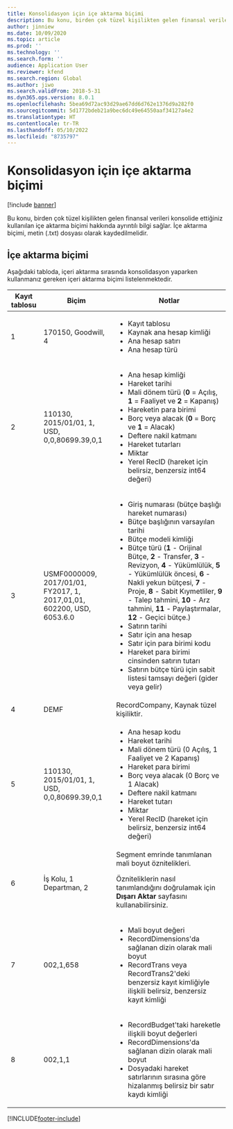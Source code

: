 ```yaml
---
title: Konsolidasyon için içe aktarma biçimi
description: Bu konu, birden çok tüzel kişilikten gelen finansal verileri konsolide ettiğiniz kullanılan içe aktarma biçimi hakkında ayrıntılı bilgi sağlar.
author: jinniew
ms.date: 10/09/2020
ms.topic: article
ms.prod: ''
ms.technology: ''
ms.search.form: ''
audience: Application User
ms.reviewer: kfend
ms.search.region: Global
ms.author: jiwo
ms.search.validFrom: 2018-5-31
ms.dyn365.ops.version: 8.0.1
ms.openlocfilehash: 5bea69d72ac93d29ae67dd6d762e1376d9a282f0
ms.sourcegitcommit: 5d1772bdeb21a9bec6dc49e64550aaf34127a4e2
ms.translationtype: HT
ms.contentlocale: tr-TR
ms.lasthandoff: 05/10/2022
ms.locfileid: "8735797"
---
```

# <a name="import-format-for-consolidation"></a>Konsolidasyon için içe aktarma biçimi

[!include [banner](../includes/banner.md)]

Bu konu, birden çok tüzel kişilikten gelen finansal verileri konsolide ettiğiniz kullanılan içe aktarma biçimi hakkında ayrıntılı bilgi sağlar. İçe aktarma biçimi, metin (.txt) dosyası olarak kaydedilmelidir.

## <a name="import-format"></a>İçe aktarma biçimi

Aşağıdaki tabloda, içeri aktarma sırasında konsolidasyon yaparken kullanmanız gereken içeri aktarma biçimi listelenmektedir.

| Kayıt tablosu | Biçim | Notlar |
|--------------|---------|-------|
| 1            | 170150, Goodwill, 4 | <ul><li>Kayıt tablosu</li><li>Kaynak ana hesap kimliği</li><li>Ana hesap satırı</li><li>Ana hesap türü</li></ul> |
| 2            | 110130, 2015/01/01, 1, USD, 0,0,80699.39,0,1 | <ul><li>Ana hesap kimliği</li><li>Hareket tarihi</li><li>Mali dönem türü (**0** = Açılış, **1** = Faaliyet ve **2** = Kapanış)</li><li>Hareketin para birimi</li><li>Borç veya alacak (**0** = Borç ve **1** = Alacak)</li><li>Deftere nakil katmanı</li><li>Hareket tutarları</li><li>Miktar</li><li>Yerel RecID (hareket için belirsiz, benzersiz int64 değeri)</li></ul> |
| 3            | USMF0000009, 2017/01/01, FY2017, 1, 2017,01,01, 602200, USD, 6053.6.0 | <ul><li>Giriş numarası (bütçe başlığı hareket numarası)</li><li>Bütçe başlığının varsayılan tarihi</li><li>Bütçe modeli kimliği</li><li>Bütçe türü (**1** - Orijinal Bütçe, **2** - Transfer, **3** - Revizyon, **4** - Yükümlülük, **5** - Yükümlülük öncesi, **6** - Nakli yekun bütçesi, **7** - Proje, **8** - Sabit Kıymetliler, **9** - Talep tahmini, **10** - Arz tahmini, **11** - Paylaştırmalar, **12** - Geçici bütçe.)</li><li>Satırın tarihi</li><li>Satır için ana hesap</li><li>Satır için para birimi kodu</li><li>Hareket para birimi cinsinden satırın tutarı</li><li>Satırın bütçe türü için sabit listesi tamsayı değeri (gider veya gelir)</li></ul> |
| 4            | DEMF | RecordCompany, Kaynak tüzel kişiliktir. |
| 5            | 110130, 2015/01/01, 1, USD, 0,0,80699.39,0,1 | <ul><li>Ana hesap kodu</li><li>Hareket tarihi</li><li>Mali dönem türü (0 Açılış, 1 Faaliyet ve 2 Kapanış)</li><li>Hareket para birimi</li><li>Borç veya alacak (0 Borç ve 1 Alacak)</li><li>Deftere nakil katmanı</li><li>Hareket tutarı</li><li>Miktar</li><li>Yerel RecID (hareket için belirsiz, benzersiz int64 değeri)</li></ul>  |
| 6            | İş Kolu, 1 Departman, 2 | Segment emrinde tanımlanan mali boyut öznitelikleri.<p>Özniteliklerin nasıl tanımlandığını doğrulamak için **Dışarı Aktar** sayfasını kullanabilirsiniz.</p> |
| 7            | 002,1,658 | <ul><li>Mali boyut değeri</li><li>RecordDimensions'da sağlanan dizin olarak mali boyut</li><li>RecordTrans veya RecordTrans2'deki benzersiz kayıt kimliğiyle ilişkili belirsiz, benzersiz kayıt kimliği</li></ul> |
| 8            | 002,1,1 | <ul><li>RecordBudget'taki hareketle ilişkili boyut değerleri</li><li>RecordDimensions'da sağlanan dizin olarak mali boyut</li><li>Dosyadaki hareket satırlarının sırasına göre hizalanmış belirsiz bir satır kaydı kimliği</li></ul> |


[!INCLUDE[footer-include](../../includes/footer-banner.md)]
